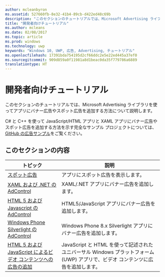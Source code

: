 ```yaml
---
author: mcleanbyron
ms.assetid: 527660fb-8e32-41b4-89cb-d422ed48c69b
description: "このセクションのチュートリアルでは、Microsoft Advertising ライブラリを使ってアプリにバナー広告やスポット広告を追加する方法について説明します。"
title: "開発者向けチュートリアル"
ms.author: mcleans
ms.date: 02/08/2017
ms.topic: article
ms.prod: windows
ms.technology: uwp
keywords: "Windows 10, UWP, 広告, Advertising, チュートリアル"
ms.openlocfilehash: 17391bda754195d2cf66ddc2e5e22ed445a37ef0
ms.sourcegitcommit: 909d859a0f11981a8d1beac0da35f779786a6889
translationtype: HT
---
```

# <a name="developer-walkthroughs"></a>開発者向けチュートリアル




このセクションのチュートリアルでは、Microsoft Advertising ライブラリを使ってアプリにバナー広告やスポット広告を追加する方法について説明します。

C# と C++ を使って JavaScript/HTML アプリと XAML アプリにバナー広告やスポット広告を追加する方法を示す完全なサンプル プロジェクトについては、[GitHub の広告サンプル](http://aka.ms/githubads)をご覧ください。

## <a name="in-this-section"></a>このセクションの内容

|  トピック    | 説明 |               
|----------|-------|
| [スポット広告](interstitial-ads.md)    | アプリにスポット広告を表示します。        |
| [XAML および .NET の AdControl](adcontrol-in-xaml-and--net.md)     | XAML/.NET アプリにバナー広告を追加します。        |
| [HTML 5 および Javascript の AdControl](adcontrol-in-html-5-and-javascript.md)     | HTML5/JavaScript アプリにバナー広告を追加します。        |
| [Windows Phone Silverlight の AdControl](adcontrol-in-windows-phone-silverlight.md)       | Windows Phone 8.x Silverlight アプリにバナー広告を追加します。 |
| [HTML 5 および JavaScript によるビデオ コンテンツへの広告の追加](add-advertisements-to-video-content.md)     |  JavaScript と HTML を使って記述されたユニバーサル Windows プラットフォーム (UWP) アプリで、ビデオ コンテンツに広告を追加します。 |



 

 
